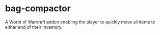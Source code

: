# bag-compactor
A World of Warcraft addon enabling the player to quickly move all items to either end of their inventory.
